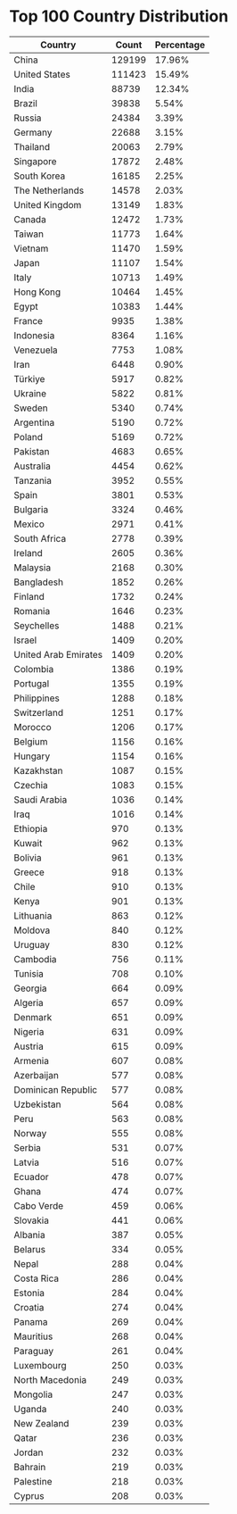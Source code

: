 # Top 100 Country Distribution
| Country | Count | Percentage |
|----|----|----|
| China | 129199 | 17.96% |
| United States | 111423 | 15.49% |
| India | 88739 | 12.34% |
| Brazil | 39838 | 5.54% |
| Russia | 24384 | 3.39% |
| Germany | 22688 | 3.15% |
| Thailand | 20063 | 2.79% |
| Singapore | 17872 | 2.48% |
| South Korea | 16185 | 2.25% |
| The Netherlands | 14578 | 2.03% |
| United Kingdom | 13149 | 1.83% |
| Canada | 12472 | 1.73% |
| Taiwan | 11773 | 1.64% |
| Vietnam | 11470 | 1.59% |
| Japan | 11107 | 1.54% |
| Italy | 10713 | 1.49% |
| Hong Kong | 10464 | 1.45% |
| Egypt | 10383 | 1.44% |
| France | 9935 | 1.38% |
| Indonesia | 8364 | 1.16% |
| Venezuela | 7753 | 1.08% |
| Iran | 6448 | 0.90% |
| Türkiye | 5917 | 0.82% |
| Ukraine | 5822 | 0.81% |
| Sweden | 5340 | 0.74% |
| Argentina | 5190 | 0.72% |
| Poland | 5169 | 0.72% |
| Pakistan | 4683 | 0.65% |
| Australia | 4454 | 0.62% |
| Tanzania | 3952 | 0.55% |
| Spain | 3801 | 0.53% |
| Bulgaria | 3324 | 0.46% |
| Mexico | 2971 | 0.41% |
| South Africa | 2778 | 0.39% |
| Ireland | 2605 | 0.36% |
| Malaysia | 2168 | 0.30% |
| Bangladesh | 1852 | 0.26% |
| Finland | 1732 | 0.24% |
| Romania | 1646 | 0.23% |
| Seychelles | 1488 | 0.21% |
| Israel | 1409 | 0.20% |
| United Arab Emirates | 1409 | 0.20% |
| Colombia | 1386 | 0.19% |
| Portugal | 1355 | 0.19% |
| Philippines | 1288 | 0.18% |
| Switzerland | 1251 | 0.17% |
| Morocco | 1206 | 0.17% |
| Belgium | 1156 | 0.16% |
| Hungary | 1154 | 0.16% |
| Kazakhstan | 1087 | 0.15% |
| Czechia | 1083 | 0.15% |
| Saudi Arabia | 1036 | 0.14% |
| Iraq | 1016 | 0.14% |
| Ethiopia | 970 | 0.13% |
| Kuwait | 962 | 0.13% |
| Bolivia | 961 | 0.13% |
| Greece | 918 | 0.13% |
| Chile | 910 | 0.13% |
| Kenya | 901 | 0.13% |
| Lithuania | 863 | 0.12% |
| Moldova | 840 | 0.12% |
| Uruguay | 830 | 0.12% |
| Cambodia | 756 | 0.11% |
| Tunisia | 708 | 0.10% |
| Georgia | 664 | 0.09% |
| Algeria | 657 | 0.09% |
| Denmark | 651 | 0.09% |
| Nigeria | 631 | 0.09% |
| Austria | 615 | 0.09% |
| Armenia | 607 | 0.08% |
| Azerbaijan | 577 | 0.08% |
| Dominican Republic | 577 | 0.08% |
| Uzbekistan | 564 | 0.08% |
| Peru | 563 | 0.08% |
| Norway | 555 | 0.08% |
| Serbia | 531 | 0.07% |
| Latvia | 516 | 0.07% |
| Ecuador | 478 | 0.07% |
| Ghana | 474 | 0.07% |
| Cabo Verde | 459 | 0.06% |
| Slovakia | 441 | 0.06% |
| Albania | 387 | 0.05% |
| Belarus | 334 | 0.05% |
| Nepal | 288 | 0.04% |
| Costa Rica | 286 | 0.04% |
| Estonia | 284 | 0.04% |
| Croatia | 274 | 0.04% |
| Panama | 269 | 0.04% |
| Mauritius | 268 | 0.04% |
| Paraguay | 261 | 0.04% |
| Luxembourg | 250 | 0.03% |
| North Macedonia | 249 | 0.03% |
| Mongolia | 247 | 0.03% |
| Uganda | 240 | 0.03% |
| New Zealand | 239 | 0.03% |
| Qatar | 236 | 0.03% |
| Jordan | 232 | 0.03% |
| Bahrain | 219 | 0.03% |
| Palestine | 218 | 0.03% |
| Cyprus | 208 | 0.03% |
